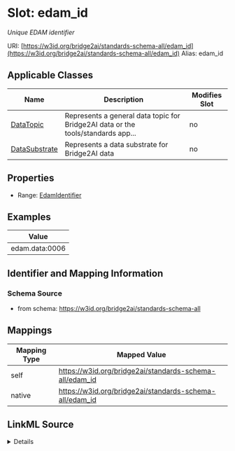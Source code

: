 

# Slot: edam_id 


_Unique EDAM identifier_





URI: [https://w3id.org/bridge2ai/standards-schema-all/edam_id](https://w3id.org/bridge2ai/standards-schema-all/edam_id)
Alias: edam_id

<!-- no inheritance hierarchy -->





## Applicable Classes

| Name | Description | Modifies Slot |
| --- | --- | --- |
| [DataTopic](DataTopic.md) | Represents a general data topic for Bridge2AI data or the tools/standards app... |  no  |
| [DataSubstrate](DataSubstrate.md) | Represents a data substrate for Bridge2AI data |  no  |







## Properties

* Range: [EdamIdentifier](EdamIdentifier.md)






## Examples

| Value |
| --- |
| edam.data:0006 |

## Identifier and Mapping Information







### Schema Source


* from schema: https://w3id.org/bridge2ai/standards-schema-all




## Mappings

| Mapping Type | Mapped Value |
| ---  | ---  |
| self | https://w3id.org/bridge2ai/standards-schema-all/edam_id |
| native | https://w3id.org/bridge2ai/standards-schema-all/edam_id |




## LinkML Source

<details>
```yaml
name: edam_id
description: Unique EDAM identifier
examples:
- value: edam.data:0006
from_schema: https://w3id.org/bridge2ai/standards-schema-all
rank: 1000
values_from:
- edam.data
- edam.format
- edam.operation
- edam.topic
alias: edam_id
domain_of:
- DataSubstrate
- DataTopic
range: edam_identifier

```
</details>